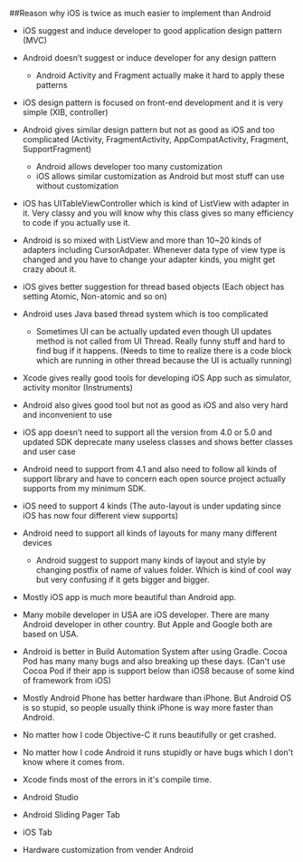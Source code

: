 ##Reason why iOS is twice as much easier to implement than Android
* iOS suggest and induce developer to good application design pattern (MVC)
* Android doesn’t suggest or induce developer for any design pattern
   * Android Activity and Fragment actually make it hard to apply these patterns


* iOS design pattern is focused on front-end development and it is very simple (XIB, controller)
* Android gives similar design pattern but not as good as iOS and too complicated (Activity, FragmentActivity, AppCompatActivity, Fragment, SupportFragment)
   * Android allows developer too many customization
   * iOS allows similar customization as Android but most stuff can use without customization


* iOS has UITableViewController which is kind of ListView with adapter in it. Very classy and you will know why this class gives so many efficiency to code if you actually use it.
* Android is so mixed with ListView and more than 10~20 kinds of adapters including CursorAdpater. Whenever data type of view type is changed and you have to change your adapter kinds, you might get crazy about it.


* iOS gives better suggestion for thread based objects (Each object has  setting Atomic, Non-atomic and so on)
* Android uses Java based thread system which is too complicated
   * Sometimes UI can be actually updated even though UI updates method is not called from UI Thread. Really funny stuff and hard to find bug if it happens. (Needs to time to realize there is a code block which are running in other thread because the UI is actually running)


* Xcode gives really good tools for developing iOS App such as simulator, activity monitor (Instruments)
* Android also gives good tool but not as good as iOS and also very hard and inconvenient to use


* iOS app doesn’t need to support all the version from 4.0 or 5.0 and updated SDK deprecate many useless classes and shows better classes and user case
* Android need to support from 4.1 and also need to follow all kinds of support library and have to concern each open source project actually supports from my minimum SDK.


* iOS need to support 4 kinds (The auto-layout is under updating since iOS has now four different view supports)
* Android need to support all kinds of layouts for many many different devices
   * Android suggest to support many kinds of layout and style by changing postfix of name of values folder. Which is kind of cool way but very confusing if it gets bigger and bigger.


* Mostly iOS app is much more beautiful than Android app.
* Many mobile developer in USA are iOS developer. There are many Android developer in other country. But Apple and Google both are based on USA.


* Android is better in Build Automation System after using Gradle. Cocoa Pod has many many bugs and also breaking up these days. (Can't use Cocoa Pod if their app is support below than iOS8 because of some kind of framework from iOS)


* Mostly Android Phone has better hardware than iPhone. But Android OS is so stupid, so people usually think iPhone is way more faster than Android.


* No matter how I code Objective-C it runs beautifully or get crashed.
* No matter how I code Android it runs stupidly or have bugs which I don't know where it comes from.


* Xcode finds most of the errors in it's compile time.
* Android Studio


* Android Sliding Pager Tab
* iOS Tab


* Hardware customization from vender Android
